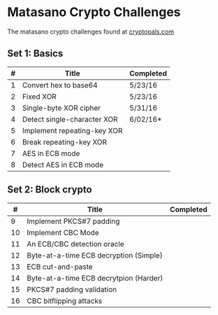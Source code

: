 # Matasano Crypto Challenges
The matasano crypto challenges found at [cryptopals.com](https://cryptopals.com)

## Set 1: Basics
| #  | Title                        | Completed |
|----|------------------------------|-----------|
| 1  | Convert hex to base64        |  5/23/16  | 
| 2  | Fixed XOR                    |  5/23/16  |
| 3  | Single-byte XOR cipher       |  5/31/16  |
| 4  | Detect single-character XOR  |  6/02/16\*|
| 5  | Implement repeating-key XOR  |           |
| 6  | Break repeating-key XOR      |           |
| 7  | AES in ECB mode              |           |
| 8  | Detect AES in ECB mode       |           |

## Set 2: Block crypto
| #  | Title                                  | Completed |
|----|----------------------------------------|-----------|
| 9  | Implement PKCS#7 padding               |           |
| 10 | Implement CBC Mode                     |           |
| 11 | An ECB/CBC detection oracle            |           |
| 12 | Byte-at-a-time ECB decryption (Simple) |           |
| 13 | ECB cut-and-paste                      |           |
| 14 | Byte-at-a-time ECB decrytpion (Harder) |           |
| 15 | PKCS#7 padding validation              |           |
| 16 | CBC bitflipping attacks                |           |
